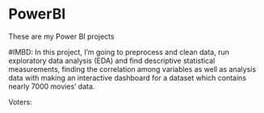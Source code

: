 # PowerBI

These are my Power BI projects

#IMBD: 
In this project, I’m going to preprocess and clean data, run exploratory data analysis (EDA) and
find descriptive statistical measurements, finding the correlation among variables as well as
analysis data with making an interactive dashboard for a dataset which contains nearly 7000
movies’ data.

Voters: 
